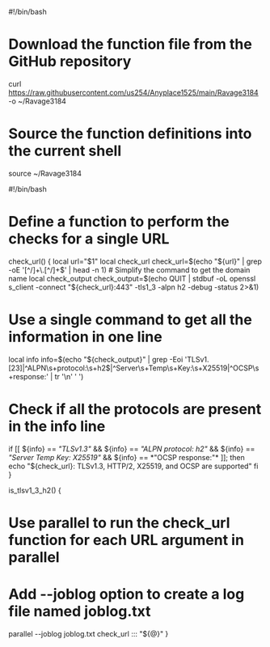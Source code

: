 #!/bin/bash

# Download the function file from the GitHub repository
curl https://raw.githubusercontent.com/us254/Anyplace1525/main/Ravage3184 -o ~/Ravage3184

# Source the function definitions into the current shell
source ~/Ravage3184

#!/bin/bash
# Define a function to perform the checks for a single URL
check_url() {
  local url="$1"
  local check_url
  check_url=$(echo "${url}" | grep -oE '[^/]+\.[^/]+$' | head -n 1) # Simplify the command to get the domain name
  local check_output
  check_output=$(echo QUIT | stdbuf -oL openssl s_client -connect "${check_url}:443" -tls1_3 -alpn h2 -debug -status 2>&1)
  # Use a single command to get all the information in one line
  local info
  info=$(echo "${check_output}" | grep -Eoi 'TLSv1.[23]|^ALPN\s+protocol:\s+h2$|^Server\s+Temp\s+Key:\s+X25519|^OCSP\s+response:' | tr '\n' ' ')
  # Check if all the protocols are present in the info line
  if [[ ${info} == *"TLSv1.3"* && ${info} == *"ALPN protocol: h2"* && ${info} == *"Server Temp Key: X25519"* && ${info} == *"OCSP response:"* ]]; then
    echo "${check_url}: TLSv1.3, HTTP/2, X25519, and OCSP are supported"
  fi
}

is_tlsv1_3_h2() {
  # Use parallel to run the check_url function for each URL argument in parallel
  # Add --joblog option to create a log file named joblog.txt
  parallel --joblog joblog.txt check_url ::: "${@}"
}
